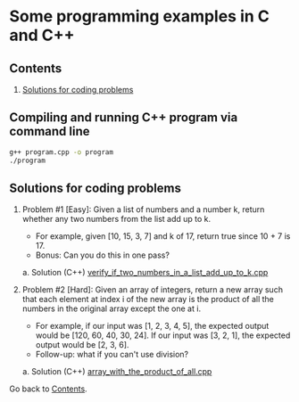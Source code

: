 Some programming examples in C and C++
===========================

## Contents

1. [Solutions for coding problems](#solutions-for-coding-problems)

## Compiling and running C++ program via command line
```sh
g++ program.cpp -o program
./program
```

## Solutions for coding problems

1. Problem #1 [Easy]: Given a list of numbers and a number k, return whether any two numbers from the list add up to k. 
	* For example, given [10, 15, 3, 7] and k of 17, return true since 10 + 7 is 17. 
	* Bonus: Can you do this in one pass?

	a. Solution (C++) [verify_if_two_numbers_in_a_list_add_up_to_k.cpp](https://github.com/ramon-pessoa/c_and_cplusplus_programming/blob/master/solutions_for_coding_problems/verify_if_two_numbers_in_a_list_add_up_to_k.cpp)

2. Problem #2 [Hard]: Given an array of integers, return a new array such that each element at index i of the new array is the product of all the numbers in the original array except the one at i.

	* For example, if our input was [1, 2, 3, 4, 5], the expected output would be [120, 60, 40, 30, 24]. If our input was [3, 2, 1], the expected output would be [2, 3, 6].
	* Follow-up: what if you can't use division?

	a. Solution (C++) [array_with_the_product_of_all.cpp](https://github.com/ramon-pessoa/c_and_cplusplus_programming/blob/master/solutions_for_coding_problems/array_with_the_product_of_all.cpp)

Go back to [Contents](#contents).